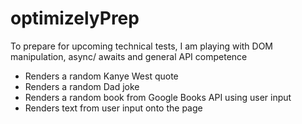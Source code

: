# optimizelyPrep

To prepare for upcoming technical tests, I am playing with DOM manipulation, async/ awaits and general API competence

- Renders a random Kanye West quote
- Renders a random Dad joke
- Renders a random book from Google Books API using user input
- Renders text from user input onto the page

